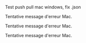 Test push pull mac windows, fix .json

Tentative message d'erreur Mac. 

Tentative message d'erreur Mac. 

Tentative message d'erreur Mac. 
